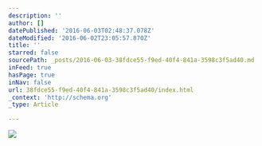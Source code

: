 ```yaml
---
description: ''
author: []
datePublished: '2016-06-03T02:48:37.078Z'
dateModified: '2016-06-02T23:05:57.870Z'
title: ''
starred: false
sourcePath: _posts/2016-06-03-38fdce55-f9ed-40f4-841a-3598c3f5ad40.md
inFeed: true
hasPage: true
inNav: false
url: 38fdce55-f9ed-40f4-841a-3598c3f5ad40/index.html
_context: 'http://schema.org'
_type: Article

---
```

![](https://the-grid-user-content.s3-us-west-2.amazonaws.com/fbe0d9b6-b9ec-495f-b213-c93e1df0333c.jpg)